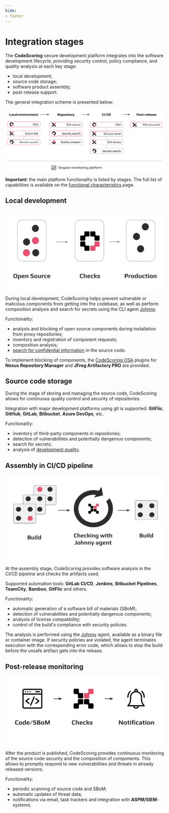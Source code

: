 ```yaml
---
hide:
- footer
---
```


# Integration stages

The **CodeScoring** secure development platform integrates into the software development lifecycle, providing security control, policy compliance, and quality analysis at each key stage:

- local development;
- source code storage;
- software product assembly;
- post-release support.

The general integration scheme is presented below:

![Integration stages](/assets/img/integration/integration-stages-en.png)

**Important**: the main platform functionality is listed by stages. The full list of capabilities is available on the [functional characteristics](/functionality.en) page.

## Local development

![OSA](/assets/img/integration/integration-osa-en.png)

During local development, CodeScoring helps prevent vulnerable or malicious components from getting into the codebase, as well as perform composition analysis and search for secrets using the CLI agent [Johnny](/agent/index.en).

Functionality:

- analysis and blocking of open source components during installation from proxy repositories;
- inventory and registration of component requests;
- composition analysis;
- [search for confidential information](/secrets/index.en) in the source code.

To implement blocking of components, the [CodeScoring OSA](/osa/index.en) plugins for **Nexus Repository Manager** and **JFrog Artifactory PRO** are provided.

## Source code storage

During the stage of storing and managing the source code, CodeScoring allows for continuous quality control and security of repositories.

Integration with major development platforms using git is supported: **GitFlic**, **GitHub**, **GitLab**, **Bitbucket**, **Azure DevOps**, etc.

Functionality:

- inventory of third-party components in repositories;
- detection of vulnerabilities and potentially dangerous components;
- search for secrets;
- analysis of [development quality](/tqi/index.en).

## Assembly in CI/CD pipeline

![CI](/assets/img/integration/integration-ci-en.png)

At the assembly stage, CodeScoring provides software analysis in the CI/CD pipeline and checks the artifacts used.

Supported automation tools: **GitLab CI/CD**, **Jenkins**, **Bitbucket Pipelines**, **TeamCity**, **Bamboo**, **GitFlic** and others.

Functionality:

- automatic generation of a software bill of materials (SBoM);
- detection of vulnerabilities and potentially dangerous components;
- analysis of license compatibility;
- control of the build's compliance with security policies.

The analysis is performed using the [Johnny](/agent/index.en) agent, available as a binary file or container image. If security policies are violated, the agent terminates execution with the corresponding error code, which allows to stop the build before the unsafe artifact gets into the release.

## Post-release monitoring

![VCS](/assets/img/integration/integration-vcs-en.png)

After the product is published, CodeScoring provides continuous monitoring of the source code security and the composition of components. This allows to promptly respond to new vulnerabilities and threats in already released versions.

Functionality:

- periodic scanning of source code and SBoM;
- automatic updates of threat data;
- notifications via email, task trackers and integration with **ASPM/SIEM**-systems.